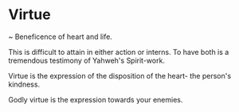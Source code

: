 # Virtue
~ Beneficence of heart and life.

This is difficult to attain in either action or interns.
To have both is a tremendous testimony of Yahweh's Spirit-work.


Virtue is the expression of the disposition of the heart- the person's kindness.

Godly virtue is the expression towards your enemies.